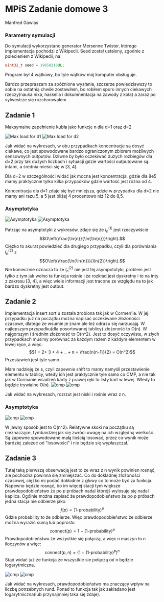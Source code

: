 # MPiS Zadanie domowe 3
Manfred Gawlas

### Parametry symulacji
Do symulacji wykorzystano generator Mersenne Twister, którego implementacja pochodzi z Wikipedii. Seed został ustalony, zgodnie z polecieniem z Wikipedii, na:
```cpp
uint32_t seed = 19650218UL;
```
Program był 4 wątkowy, bo tyle wątków mój komputer obsługuje. 

Bardzo przepraszam za spóźnione wysłanie, szczerze powiedziawszy to sobie na ostatnią chwile zostawiłem, bo robiłem sporo innych ciekawych rzeczy(nauka nixa, haskella i dokumnentacja na zawody z koła) a zaraz po sylwestrze się rozchorowałem.

## Zadanie 1
Maksymalne zapełnienie kubła jako funkcje n dla d=1 oraz d=2

![Max load for d1](images/max_load_d1.png)
![Max load for d2](images/max_load_d2.png)

Jak widać na wykresach, w obu przypadkach koncentracje są dosyć ciekawe, co jest spowodowane bardzo ograniczonym zbiorem możliwych sensownych outputów. Dziwne by było oczekiwać dużych rozbiegów dla d=2 przy tak dużych liczbach i sytuacji gdzie wartości outputowane są intami, a średnia mieści się w [3, 4]. 

Dla d=2 w szczególności widać jak mocna jest koncentracja, gdzie dla 8e5 mamy praktycznie tylko kilka przypadków gdzie wartość jest różna od 4.

Koncentracja dla d=1 zdaje się być mniejsza, gdzie w przypadku dla d=2 nie mamy ani razu 5, a 5 jest bliżej 4 procentowo niż 12 do 8,5.

### Asymptotyka

![Asymptotyka](images/ratio_d1.png)
![Asymptotyka](images/ratio_d2.png)

Patrząc na asymptotyki z wykresów, zdaje się że $l_n^{(1)}$ jest rzeczywiście 
$$O\left(\frac{\ln{n}}{\ln{\ln{n}}}\right).$$
Ciężko to akurat powiedzieć dla drugiego przypadku, czyli dla porówniania $l_n^{(2)}$ z
$$O\left(\frac{\ln{\ln{n}}}{\ln{2}}\right).$$
Nie koniecznie oznacza to że $l_n^{(2)}$ nie jest tej asympototyki, problem jest tylko z tym jak wolno ta funkcja rośnie i że rozkład jest dyskretny i to na inty z zakresu [3, 4], a więc wiele informacji jest tracone ze względu na to jak bardzo dyskretny jest output.

## Zadanie 2
Implementacja insert sort'u została zrobiona tak jak w Cormen'ie. W jej przypadku już na początku można napisać oczekiwane złożoności czasowe, dlatego że wsumie je znam ale też odrazu się narzucają. W najlepszym przypadku(dla posortowanej tablicy) złożoność to O(n). W najgorszym i średnim złożoność to O(n^2). Jest to dosyć oczywiste, w złych przypadkach musimy porównać za każdym razem z każdym elementem w lewej ręce, a więc:
$$1 + 2+ 3 + 4 + .. + n = \frac{n(n-1)}{2} = O(n^2)$$ Przestawień jest tyle samo.

Mam nadzieję że s, czyli zapewnie shift to mamy namyśli przestawienie elementu w tablicy, wtedy ich jest praktycznie tyle samo co CMP, a nie tak jak w Cormanie wsadzeń karty z prawej ręki to listy kart w lewej. Wtedy to będzie trywialne O(n).
![cmp](images/cmp.png)
![cmp](images/s.png)

Jak widać na wykresach, rozrzut jest niski i rośnie wraz z n.

### Asymptotyka
![cmp](images/cmp_ratios.png)
![cmp](images/s_ratios.png)

W jawny sposób jest to O(n^2). Relatywne skoki na początku są nieznaczące, tymbardziej jak się zwróci uwagę na ich względną wielkość. Są zapewne spowodowane małą ilością losować, przez co wynik może bardziej zależeć od "losowości" i nie będzie się wypłaszczał.

## Zadanie 3
Tutaj taką pierwszą obserwacją jest to że wraz z n wynik powinien rosnąć, ale pochodna powinna się zmniejszać. Co do dokładnej złożoności czasowej, ciężko mi podać dokładnie z głowy co to może być za funkcja. Napewno będzie rosnąć, bo im więcej stacji tym większe prawdopodobieństwo że po $p$ próbach nadal którejś wylosuje się nadal kaplica.
Ogólnie można zapisać że prawdopodobieństwo że po $p$ próbach jedna stacja nie odbierze jako:
$$f(p) = (\text{1-probability})^p$$
Gdzie probability to że odbierze. Więc prawdopodobieństwo że odbierze można wyrazić sumą lub poprostu
$$\text{connect}(p) = 1 - (\text{1-probability})^p$$
Prawdopodobieństwo że wszystkie się połączą, a więc n maszyn to n iloczynów a więc:
$$\text{connect}(p, n) = (1 - (\text{1-probability})^p)^n$$
Stąd widać już że funkcja że wszystkie sie połączą od n będzie logarytmiczna. 

![cmp](images/rounds_p0.5.png)
![cmp](images/rounds_p0.1.png)

Jak widać na wykresach, prawdopodobieństwo ma znaczący wpływ na liczbę potrzebnych rund. Ponad to funkcja tak jak zakładano jest logarytmiczna(lub przynajmniej taka się zdaje).


